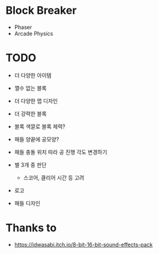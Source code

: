 # Block Breaker

+ Phaser
+ Arcade Physics


# TODO
+ 더 다양한 아이템
+ 깰수 없는 블록 
+ 더 다양한 맵 디자인
+ 더 강력한 블록
+ 블록 색깔로 블록 체력?

+ 패들 양끝에 공모양?
+ 패들 충돌 위치 따라 공 진행 각도 변경하기
+ 별 3개 중 판단
  + 스코어, 클리어 시간 등 고려
+ 로고
+ 패들 디자인 

# Thanks to
+ https://jdwasabi.itch.io/8-bit-16-bit-sound-effects-pack